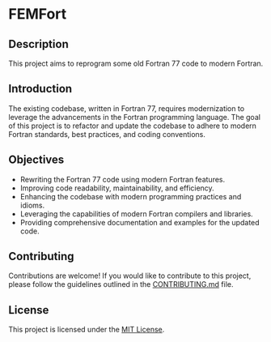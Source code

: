 # FEMFort

## Description

This project aims to reprogram some old Fortran 77 code to modern Fortran.

## Introduction

The existing codebase, written in Fortran 77, requires modernization to leverage the advancements in the Fortran programming language. The goal of this project is to refactor and update the codebase to adhere to modern Fortran standards, best practices, and coding conventions.

## Objectives

- Rewriting the Fortran 77 code using modern Fortran features.
- Improving code readability, maintainability, and efficiency.
- Enhancing the codebase with modern programming practices and idioms.
- Leveraging the capabilities of modern Fortran compilers and libraries.
- Providing comprehensive documentation and examples for the updated code.

## Contributing

Contributions are welcome! If you would like to contribute to this project, please follow the guidelines outlined in the [CONTRIBUTING.md](CONTRIBUTING.md) file.

## License

This project is licensed under the [MIT License](LICENSE).